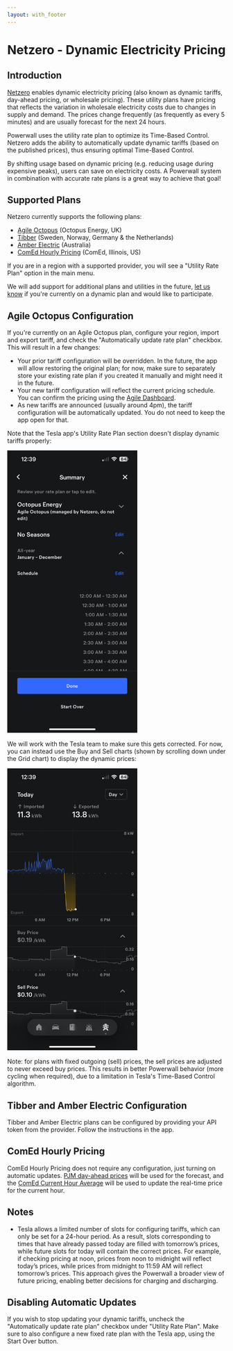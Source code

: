 ```yaml
---
layout: with_footer
---
```


# Netzero - Dynamic Electricity Pricing

## Introduction
[Netzero](https://www.netzero.energy) enables dynamic electricity pricing (also known as dynamic
tariffs, day-ahead pricing, or wholesale pricing). These utility plans have pricing that reflects
the variation in wholesale electricity costs due to changes in supply and demand. The prices change
frequently (as frequently as every 5 minutes) and are usually forecast for the next 24 hours.

Powerwall uses the utility rate plan to optimize its Time-Based Control. Netzero adds the
ability to automatically update dynamic tariffs (based on the published prices),
thus ensuring optimal Time-Based Control.

By shifting usage based on dynamic pricing (e.g. reducing usage during expensive peaks),
users can save on electricity costs. A Powerwall system in combination with accurate rate plans is
a great way to achieve that goal!

## Supported Plans

Netzero currently supports the following plans:
- [Agile Octopus](https://octopus.energy/smart/agile/) (Octopus Energy, UK)
- [Tibber](https://tibber.com/en) (Sweden, Norway, Germany & the Netherlands)
- [Amber Electric](https://www.amber.com.au/) (Australia)
- [ComEd Hourly Pricing](https://hourlypricing.comed.com/) (ComEd, Illinois, US)

If you are in a region with a supported provider, you will see a "Utility Rate Plan" option in the
main menu.

We will add support for additional plans and utilities in the future, [let
us know](mailto:feedback@netzero.energy) if you're currently on a dynamic plan and
would like to participate.

## Agile Octopus Configuration

If you're currently on an Agile Octopus plan, configure your region, import and export
tariff, and check the "Automatically update rate plan" checkbox. This will result in a few changes:
- Your prior tariff configuration will be overridden. In the future, the app will allow
  restoring the original plan; for now, make sure to separately store your existing rate plan if
  you created it manually and might need it in the future.
- Your new tariff configuration will reflect the current pricing schedule. You can confirm the
  pricing using the [Agile Dashboard](https://agile.octopushome.net/dashboard).
- As new tariffs are announced (usually around 4pm), the tariff configuration will be
  automatically updated. You do not need to keep the app open for that.

Note that the Tesla app's Utility Rate Plan section doesn't display dynamic tariffs properly:

<img src="utility-rate-plan.png" width="300" alt="Utility Rate Plan" />

We will work with the Tesla team to make sure this gets corrected. For now, you can instead use the
Buy and Sell charts (shown by scrolling down under the Grid chart) to display the dynamic prices:

<img src="buy-sell-prices.png" width="300" alt="Buy and Sell Prices" />

Note: for plans with fixed outgoing (sell) prices, the sell prices are adjusted to never exceed buy
prices. This results in better Powerwall behavior (more cycling when required), due to a limitation
in Tesla's Time-Based Control algorithm.

## Tibber and Amber Electric Configuration

Tibber and Amber Electric plans can be configured by providing your API token from the provider. Follow the instructions in the app.

## ComEd Hourly Pricing

ComEd Hourly Pricing does not require any configuration, just turning on automatic updates.
[PJM day-ahead prices](https://www.gridstatus.io/graph/lmp?iso=pjm&location=COMED) will be used for
the forecast, and the [ComEd Current Hour Average](https://hourlypricing.comed.com/hp-api/#section-Current-Hour-Average-API)
will be used to update the real-time price for the current hour.

## Notes

- Tesla allows a limited number of slots for configuring tariffs, which can only be set for a
  24-hour period. As a result, slots corresponding to times that have already passed today are
  filled with tomorrow’s prices, while future slots for today will contain the correct prices.
  For example, if checking pricing at noon, prices from noon to midnight will reflect today’s prices,
  while prices from midnight to 11:59 AM will reflect tomorrow’s prices. This approach gives the
  Powerwall a broader view of future pricing, enabling better decisions for charging and discharging.

## Disabling Automatic Updates

If you wish to stop updating your dynamic tariffs, uncheck the "Automatically update rate plan"
checkbox under "Utility Rate Plan". Make sure to also configure a new fixed rate plan with the
Tesla app, using the Start Over button.
